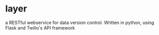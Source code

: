 layer
=====

a RESTful webservice for data version control. Written in python, using Flask and Twilio's API framework
